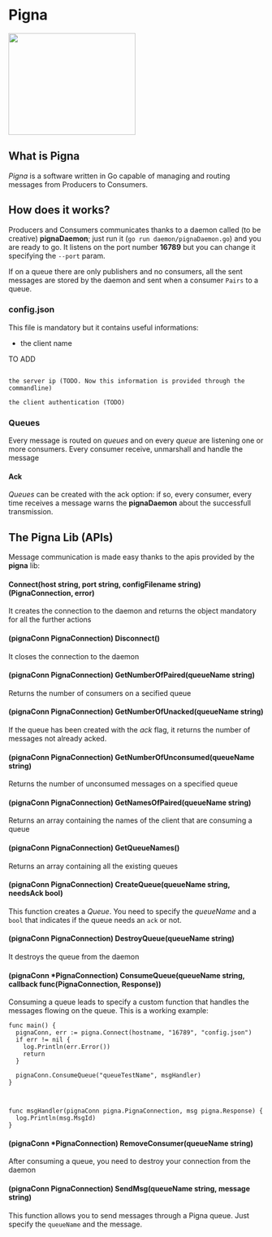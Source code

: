 # Pigna


<img src="http://puskin.it/pigna_logo_blue_dark.png" height="200" width="250">

## What is Pigna
*Pigna* is a software written in Go capable of managing and routing messages from Producers to Consumers.

## How does it works?
Producers and Consumers communicates thanks to a daemon called (to be creative) **pignaDaemon**; just run it (`go run daemon/pignaDaemon.go`) and you are ready to go. It listens on the port number **16789** but you can change it specifying the `--port` param.

If on a queue there are only publishers and no consumers, all the sent messages are stored by the daemon and sent when a consumer `Pairs` to a queue.

### config.json
This file is mandatory but it contains useful informations:

* the client name

TO ADD
```

the server ip (TODO. Now this information is provided through the commandline)

the client authentication (TODO)

```

### Queues
Every message is routed on *queues* and on every *queue* are listening one or more consumers. Every consumer receive, unmarshall and handle the message

#### Ack
*Queues* can be created with the ack option: if so, every consumer, every time receives a message warns the **pignaDaemon** about the successfull transmission.

## The Pigna Lib (APIs)

Message communication is made easy thanks to the apis provided by the **pigna** lib:

#### Connect(host string, port string, configFilename string) (PignaConnection, error)
It creates the connection to the daemon and returns the object mandatory for all the further actions

#### (pignaConn PignaConnection) Disconnect()
It closes the connection to the daemon

#### (pignaConn PignaConnection) GetNumberOfPaired(queueName string)
Returns the number of consumers on a secified queue

#### (pignaConn PignaConnection) GetNumberOfUnacked(queueName string)
If the queue has been created with the *ack* flag, it returns the number of messages not already acked.

#### (pignaConn PignaConnection) GetNumberOfUnconsumed(queueName string)
Returns the number of unconsumed messages on a specified queue

#### (pignaConn PignaConnection) GetNamesOfPaired(queueName string)
Returns an array containing the names of the client that are consuming a queue

#### (pignaConn PignaConnection) GetQueueNames()
Returns an array containing all the existing queues

#### (pignaConn PignaConnection) CreateQueue(queueName string, needsAck bool)
This function creates a *Queue*. You need to specify the *queueName* and a `bool` that indicates if the queue needs an `ack` or not.

#### (pignaConn PignaConnection) DestroyQueue(queueName string)
It destroys the queue from the daemon

#### (pignaConn *PignaConnection) ConsumeQueue(queueName string, callback func(PignaConnection, Response))
Consuming a queue leads to specify a custom function that handles the messages flowing on the queue.
This is a working example:

```
func main() {
  pignaConn, err := pigna.Connect(hostname, "16789", "config.json")
  if err != nil {
    log.Println(err.Error())
    return
  }

  pignaConn.ConsumeQueue("queueTestName", msgHandler)
}



func msgHandler(pignaConn pigna.PignaConnection, msg pigna.Response) {
  log.Println(msg.MsgId)
}
```

#### (pignaConn *PignaConnection) RemoveConsumer(queueName string)
After consuming a queue, you need to destroy your connection from the daemon

#### (pignaConn PignaConnection) SendMsg(queueName string, message string)
This function allows you to send messages through a Pigna queue. Just specify the `queueName` and the message.



